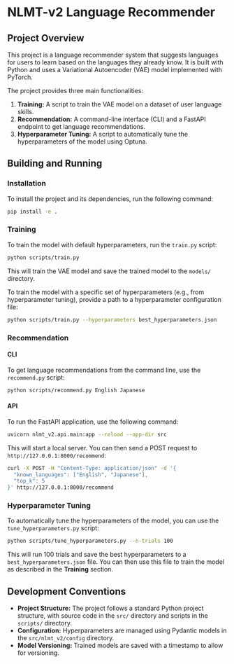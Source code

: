# NLMT-v2 Language Recommender

## Project Overview

This project is a language recommender system that suggests languages for users to learn based on the languages they already know. It is built with Python and uses a Variational Autoencoder (VAE) model implemented with PyTorch.

The project provides three main functionalities:

1.  **Training:** A script to train the VAE model on a dataset of user language skills.
2.  **Recommendation:** A command-line interface (CLI) and a FastAPI endpoint to get language recommendations.
3.  **Hyperparameter Tuning:** A script to automatically tune the hyperparameters of the model using Optuna.

## Building and Running

### Installation

To install the project and its dependencies, run the following command:

```bash
pip install -e .
```

### Training

To train the model with default hyperparameters, run the `train.py` script:

```bash
python scripts/train.py
```

This will train the VAE model and save the trained model to the `models/` directory.

To train the model with a specific set of hyperparameters (e.g., from hyperparameter tuning), provide a path to a hyperparameter configuration file:

```bash
python scripts/train.py --hyperparameters best_hyperparameters.json
```

### Recommendation

#### CLI

To get language recommendations from the command line, use the `recommend.py` script:

```bash
python scripts/recommend.py English Japanese
```

#### API

To run the FastAPI application, use the following command:

```bash
uvicorn nlmt_v2.api.main:app --reload --app-dir src
```

This will start a local server. You can then send a POST request to `http://127.0.0.1:8000/recommend`:

```bash
curl -X POST -H "Content-Type: application/json" -d '{
  "known_languages": ["English", "Japanese"],
  "top_k": 5
}' http://127.0.0.1:8000/recommend
```

### Hyperparameter Tuning

To automatically tune the hyperparameters of the model, you can use the `tune_hyperparameters.py` script:

```bash
python scripts/tune_hyperparameters.py --n-trials 100
```

This will run 100 trials and save the best hyperparameters to a `best_hyperparameters.json` file. You can then use this file to train the model as described in the **Training** section.

## Development Conventions

- **Project Structure:** The project follows a standard Python project structure, with source code in the `src/` directory and scripts in the `scripts/` directory.
- **Configuration:** Hyperparameters are managed using Pydantic models in the `src/nlmt_v2/config` directory.
- **Model Versioning:** Trained models are saved with a timestamp to allow for versioning.
